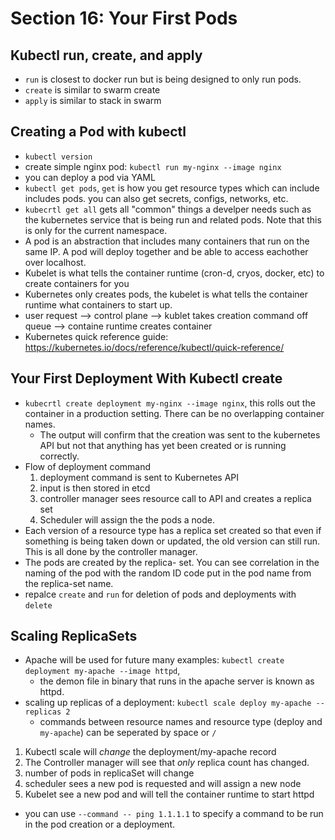 # Section 16: Your First Pods

## Kubectl run, create, and apply
- `run` is closest to docker run but is being designed to only run pods.
- `create` is similar to swarm create
- `apply` is similar to stack in swarm

## Creating a Pod with kubectl
- `kubectl version`
- create simple nginx pod: `kubectl run my-nginx --image nginx`
- you can deploy a pod via YAML
- `kubectl get pods`, `get` is how you get resource types which can include includes pods. you can also get secrets, configs, networks, etc.
- `kubecrtl get all` gets all "common" things a develper needs such as the kubernetes service that is being run and related pods. Note that this is only for the current namespace.
- A pod is an abstraction that includes many containers that run on the same IP. A pod will deploy together and be able to access eachother over localhost.
- Kubelet is what tells the container runtime (cron-d, cryos, docker, etc) to create containers for you
- Kubernetes only creates pods, the kubelet is what tells the container runtime what containers to start up.
- user request --> control plane --> kublet takes creation command off queue --> containe runtime creates container
- Kubernetes quick reference guide: https://kubernetes.io/docs/reference/kubectl/quick-reference/

## Your First Deployment With Kubectl create
- `kubecrtl create deployment my-nginx --image nginx`, this rolls out the container in a production setting. There can be no overlapping container names.
    - The output will confirm that the creation was sent to the kubernetes API but not that anything has yet been created or is running correctly.
- Flow of deployment command
    1. deployment command is sent to Kubernetes API
    2. input is then stored in etcd 
    3. controller manager sees resource call to API and creates a replica set
    4. Scheduler will assign the the pods a node.
- Each version of a resource type has a replica set created so that even if something is being taken down or updated, the old version can still run. This is all done by the controller manager.
- The pods are created by the replica- set. You can see correlation in the naming of the pod with the random ID code put in the pod name from the replica-set name.
- repalce `create` and `run` for deletion of pods and deployments with `delete`

## Scaling ReplicaSets
- Apache will be used for future many examples: `kubectl create deployment my-apache --image httpd`, 
    - the demon file in binary that runs in the apache server is known as httpd.
- scaling up replicas of a deployment: `kubectl scale deploy my-apache --replicas 2`
    - commands between resource names and resource type (deploy and `my-apache`) can be seperated by space or `/` 
1. Kubectl scale will *change* the deployment/my-apache record
2. The Controller manager will see that *only* replica count has changed.
3. number of pods in replicaSet will change
4. scheduler sees a new pod is requested and will assign a new node
5. Kubelet see a new pod and will tell the container runtime to start httpd
- you can use `--command -- ping 1.1.1.1` to specify a command to be run in the pod creation or a deployment. 
